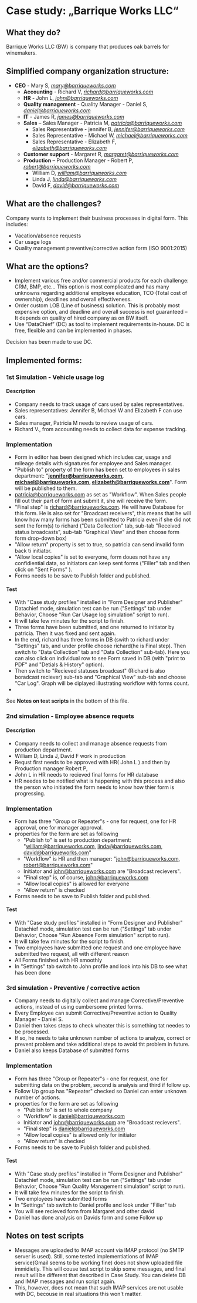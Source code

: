 # Case study: „Barrique Works LLC“


## What they do?


Barrique Works LLC (BW) is company that produces oak barrels for winemakers.

## Simplified company organization structure:

-   **CEO** - Mary S, [*mary@barriqueworks.com*](mailto:mary@barriqueworks.com)
    -   **Accounting** - Richard V, [*richard@barriqueworks.com*](mailto:richard@barriqueworks.com)
    -   **HR** - John L, [*john@barriqueworks.com*](mailto:john@barriqueworks.com)
    -   **Quality management** - Quality Manager - Daniel S, [*daniel@barriqueworks.com*](mailto:daniel@barriqueworks.com)
    -   **IT** - James R, [*james@barriqueworks.com*](mailto:james@barriqueworks.com)
    -   **Sales** – Sales Manager - Patricia M, [*patricia@barriqueworks.com*](mailto:patricia@barriqueworks.com)
        -   Sales Representative - jennifer B, [*jennifer@barriqueworks.com*](mailto:jennifer@barriqueworks.com)
        -   Sales Representative - Michael W, [*michael@barriqueworks.com*](mailto:michael@barriqueworks.com)
        -   Sales Representative - Elizabeth F, [*elizabeth@barriqueworks.com*](mailto:elizabeth@barriqueworks.com)
    -   **Customer support** - Margaret R, [*margaret@barriqueworks.com*](mailto:margaret@barriqueworks.com)
    -   **Production** – Production Manager - Robert P, [*robert@barriqueworks.com*](mailto:robert@barriqueworks.com)
        -   William D, [*william@barriqueworks.com*](mailto:william@barriqueworks.com)
        -   Linda J, [*linda@barriqueworks.com*](mailto:linda@barriqueworks.com)
        -   David F, [*david@barriqueworks.com*](mailto:david@barriqueworks.com)

## What are the challenges?


Company wants to implement their business processes in digital form. This includes:
-   Vacation/absence requests
-   Car usage logs
-   Quality management preventive/corrective action form (ISO 9001:2015)


## What are the options?


-   Implement various free and/or commercial products for each challenge: CRM, BMP, etc... This option is most complicated and has many unknowns regarding additional employee education, TCO (Total cost of ownership), deadlines and overall effectiveness.
-   Order custom LOB (Line of business) solution. This is probably most expensive option, and deadline and overall success is not guaranteed – It depends on quality of hired company as on BW itself.
-   Use “DataChief” (DC) as tool to implement requirements in-house. DC is free, flexible and can be implemented in phases.

Decision has been made to use DC.

## Implemented forms:


### 1st Simulation - Vehicle usage log
#### Description
-   Company needs to track usage of cars used by sales representatives.
-   Sales representatives:  Jennifer B, Michael W and Elizabeth F can use cars.
-   Sales manager, Patricia M needs to review usage of cars.
-   Richard V., from accounting needs to collect data for expense tracking.
### Implementation
-   Form in editor has been designed which includes car, usage and mileage details with signatures for employee and Sales manager.
-   "Publish to" property of the form has been set to employees in sales department: "**jennifer@barriqueworks.com, michael@barriqueworks.com, elizabeth@barriqueworks.com**". Form will be published to them.
- patricia@barriqueworks.com as set as "Workflow". When Sales people fill out their part of form ant submit it, she will receive  the form.
- "Final step" is richard@barriqueworks.com. He will have Database for this form. He is also set for "Broadcast receivers", this means that he will know how many forms has been submitted to Patricia even if she did not sent the form(s) to richard ("Data Collection" tab, sub-tab "Received status broadcasts", sub-tab "Graphical View" and then choose form form drop-down box)
- "Allow return" property is set to true, so patricia can send invalid form back ti initiator.
- "Allow local copies" is set to everyone, form doues not have any confidiential data, so initiators can keep sent forms ("Filler" tab and then click on  "Sent Forms" ).
- Forms needs to be save to Publish folder and published.

#### Test
- With "Case study profiles" installed in "Form Designer and Publisher" Datachief mode, simulation test can be run ("Settings" tab under Behavior, Choose "Run Car Usage log simulation" script to run).
- It will take few minutes for the script to finish.
- Three forms have been submitted, and one returned to initiator by patricia. Then it was fixed and sent again.
- In the end, richard has three forms in DB (swith to richard under "Settings" tab, and under profile choose richard(he is Final step). Then switch to "Data Collection" tab and "Data Collection" sub-tab). Here you can also click on individual row to see Form saved in DB (with "print to PDF"  and "Detials & History" option).
- Then switch to "Recieved statuses broadcast" (Richard is also boradcast reciever) sub-tab and "Graphical View" sub-tab and choose "Car Log". Graph will be diplayed illustrating workflow with forms count.
- 
See **Notes on test scripts** in the bottom of this file.



### 2nd simulation - Employee absence requets 
#### Description
- Company needs to collect and manage absence requests from production department.
- William D, Linda J, David F work in production
- Requst first needs to be approved with HR( John L ) and then by Production manager Robert P,
- John L in HR needs to recieved final forms for HR database
- HR needes to be notified what is happening with this process and also the person who initiated the form needs to know how thier form is progressing.

### Implementation
- Form has three "Group or Repeater"s - one for request, one for HR approval, one for manager approval.
- properties for the form are set as following
    - "Publish to" is set to production department: "william@barriqueworks.com, linda@barriqueworks.com, david@barriqueworks.com"
    - "Workflow" is HR and then manager: "john@barriqueworks.com, robert@barriqueworks.com"
    - Initiator and  john@barriqueworks.com are "Broadcast recievers".
    - "Final step" is, of course, john@barriqueworks.com
    - "Allow local copies" is allowed for everyone
    - "Allow return" is checked
- Forms needs to be save to Publish folder and published.
#### Test
- With "Case study profiles" installed in "Form Designer and Publisher" Datachief mode, simulation test can be run ("Settings" tab under Behavior, Choose "Run Absence Form simulation" script to run).
- It will take few minutes for the script to finish.
- Two employees have submitted one request and one employee have submitted two request, all with different reason
- All Forms finished with HR smoothly
- In "Settings" tab switch to John profile and look into his DB to see what has been done


### 3rd simulation - Preventive / corrective action
- Company needs to digitally collect and manage Corrective/Preventive actions, instead of using cumbersome printed forms.
- Every Employee can submit Corrective/Preventive action to Quality Manager - Daniel S.
- Daniel then takes steps to check wheater this is something tat needes to be processed.
- If so, he needs to take unknown number of actions to analyze, correct or prevent problem and take additional steps to avoid tht problem in future.
- Daniel also keeps Database of submitted forms

### Implementation
- Form has three "Group or Repeater"s - one for request, one for submitting data on the problem, second is analysis and third if follow up.
- Follow Up group has "Repeater" checked so Daniel can enter unknown number of actions.
- properties for the form are set as following
    - "Publish to" is set to whole company
    - "Workflow" is daniel@barriqueworks.com
    - Initiator and  john@barriqueworks.com are "Broadcast recievers".
    - "Final step" is daniel@barriqueworks.com
    - "Allow local copies" is allowed only for initiator
    - "Allow return" is checked
- Forms needs to be save to Publish folder and published.
#### Test
- With "Case study profiles" installed in "Form Designer and Publisher" Datachief mode, simulation test can be run ("Settings" tab under Behavior, Choose "Run Quality Management simulation" script to run).
- It will take few minutes for the script to finish.
- Two employees have submitted forms
- In "Settings" tab switch to Daniel profile and look under "Filler" tab
- You will see recieved form from Margaret and other david
- Daniel has done analysis on Davids form and some Follow up

## Notes on test scripts
- Messages are uploaded to IMAP account via IMAP protocol (no SMTP server is used). Still, some tested implementiations of IMAP service(Gmail seems to be working fine) does not show uploaded file immidietly. This will couse test script to skip some messages, and final result will be different that described in Case Study. You can delete DB and IMAP messages and run script again.
- This, however, does not mean that such IMAP services are not usable with DC, becouse in real situations this won't matter. 
